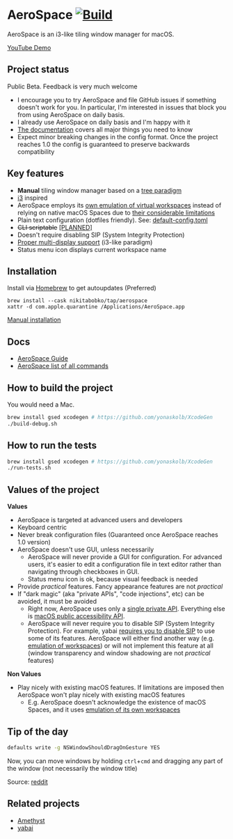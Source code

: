 # AeroSpace [![Build](https://github.com/nikitabobko/AeroSpace/actions/workflows/build.yml/badge.svg?branch=main)](https://github.com/nikitabobko/AeroSpace/actions/workflows/build.yml)

AeroSpace is an i3-like tiling window manager for macOS.

[YouTube Demo](https://www.youtube.com/watch?v=UOl7ErqWbrk)

## Project status

Public Beta. Feedback is very much welcome

- I encourage you to try AeroSpace and file GitHub issues if something doesn't work for you.
  In particular, I'm interested in issues that block you from using AeroSpace on daily basis.
- I already use AeroSpace on daily basis and I'm happy with it
- [The documentation](./docs/guide.md) covers all major things you need to know
- Expect minor breaking changes in the config format. Once the project reaches 1.0 the config is guaranteed to preserve backwards
  compatibility

## Key features

- **Manual** tiling window manager based on a [tree paradigm](./docs/guide.md#tree)
- [i3](https://i3wm.org/) inspired
- AeroSpace employs its [own emulation of virtual workspaces](./docs/guide.md#emulation-of-virtual-workspaces) instead of relying
  on native macOS Spaces due to [their considerable limitations](./docs/guide.md#emulation-of-virtual-workspaces)
- Plain text configuration (dotfiles friendly). See: [default-config.toml](./config-examples/default-config.toml)
- ~~CLI scriptable~~ [[PLANNED]](https://github.com/nikitabobko/AeroSpace/issues/3)
- Doesn't require disabling SIP (System Integrity Protection)
- [Proper multi-display support](./docs/guide.md#multiple-displays) (i3-like paradigm)
- Status menu icon displays current workspace name

## Installation

Install via [Homebrew](https://brew.sh/) to get autoupdates (Preferred)
```
brew install --cask nikitabobko/tap/aerospace
xattr -d com.apple.quarantine /Applications/AeroSpace.app
```

[Manual installation](./docs/manual-installation.md)

## Docs

- [AeroSpace Guide](./docs/guide.md)
- [AeroSpace list of all commands](./docs/commands.md)

## How to build the project

You would need a Mac.

```bash
brew install gsed xcodegen # https://github.com/yonaskolb/XcodeGen
./build-debug.sh
```

## How to run the tests

```bash
brew install gsed xcodegen # https://github.com/yonaskolb/XcodeGen
./run-tests.sh
```

## Values of the project

**Values**
- AeroSpace is targeted at advanced users and developers
- Keyboard centric
- Never break configuration files (Guaranteed once AeroSpace reaches 1.0 version)
- AeroSpace doesn't use GUI, unless necessarily
  - AeroSpace will never provide a GUI for configuration. For advanced users, it's easier to edit a configuration file in text
    editor rather than navigating through checkboxes in GUI.
  - Status menu icon is ok, because visual feedback is needed
- Provide _practical_ features. Fancy appearance features are not _practical_
- If "dark magic" (aka "private APIs", "code injections", etc) can be avoided, it must be avoided
  - Right now, AeroSpace uses only a [single private API](./src/Bridged-Header.h). Everything else is [macOS public accessibility
    API](https://developer.apple.com/documentation/applicationservices/axuielement_h).
  - AeroSpace will never require you to disable SIP (System Integrity Protection). For example, yabai [requires you to disable
    SIP](https://github.com/koekeishiya/yabai/issues/1863) to use some of its features. AeroSpace will either find another way
    (e.g. [emulation of workspaces](./docs/guide.md#emulation-of-virtual-workspaces)) or will not implement this feature at all
    (window transparency and window shadowing are not _practical_ features)

**Non Values**
- Play nicely with existing macOS features. If limitations are imposed then AeroSpace won't play nicely with existing macOS
  features
  - E.g. AeroSpace doesn't acknowledge the existence of macOS Spaces, and it uses [emulation of its own
    workspaces](./docs/guide.md#emulation-of-virtual-workspaces)

## Tip of the day

```bash
defaults write -g NSWindowShouldDragOnGesture YES
```

Now, you can move windows by holding `ctrl`+`cmd` and dragging any part of the window (not necessarily the window title)

Source: [reddit](https://www.reddit.com/r/MacOS/comments/k6hiwk/keyboard_modifier_to_simplify_click_drag_of/)

## Related projects
- [Amethyst](https://github.com/ianyh/Amethyst)
- [yabai](https://github.com/koekeishiya/yabai)